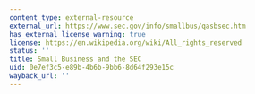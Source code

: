 ```yaml
---
content_type: external-resource
external_url: https://www.sec.gov/info/smallbus/qasbsec.htm
has_external_license_warning: true
license: https://en.wikipedia.org/wiki/All_rights_reserved
status: ''
title: Small Business and the SEC
uid: 0e7ef3c5-e89b-4b6b-9bb6-8d64f293e15c
wayback_url: ''
---
```


